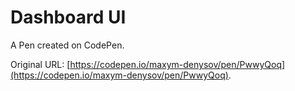 # Dashboard UI

A Pen created on CodePen.

Original URL: [https://codepen.io/maxym-denysov/pen/PwwyQoq](https://codepen.io/maxym-denysov/pen/PwwyQoq).

